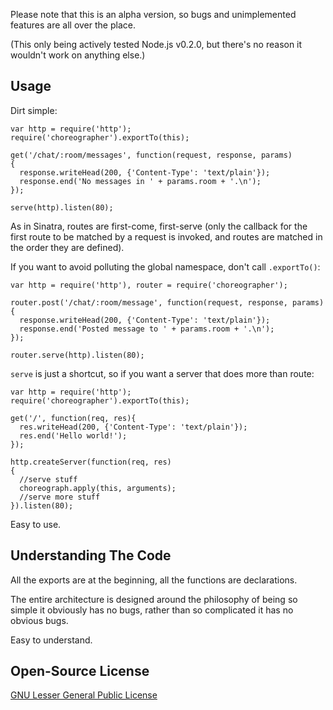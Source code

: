 Please note that this is an alpha version, so bugs and unimplemented features
are all over the place.

(This only being actively tested Node.js v0.2.0, but there's no reason it
wouldn't work on anything else.)

Usage
-----

Dirt simple:

    var http = require('http');
    require('choreographer').exportTo(this);
    
    get('/chat/:room/messages', function(request, response, params)
    {
      response.writeHead(200, {'Content-Type': 'text/plain'});
      response.end('No messages in ' + params.room + '.\n');
    });
    
    serve(http).listen(80);

As in Sinatra, routes are first-come, first-serve (only the callback for the
first route to be matched by a request is invoked, and routes are matched in the
order they are defined).

If you want to avoid polluting the global namespace, don't call `.exportTo()`:

    var http = require('http'), router = require('choreographer');
    
    router.post('/chat/:room/message', function(request, response, params)
    {
      response.writeHead(200, {'Content-Type': 'text/plain'});
      response.end('Posted message to ' + params.room + '.\n');
    });
    
    router.serve(http).listen(80);

`serve` is just a shortcut, so if you want a server that does more than route:

    var http = require('http');
    require('choreographer').exportTo(this);
    
    get('/', function(req, res){
      res.writeHead(200, {'Content-Type': 'text/plain'});
      res.end('Hello world!');
    });
    
    http.createServer(function(req, res)
    {
      //serve stuff
      choreograph.apply(this, arguments);
      //serve more stuff
    }).listen(80);

Easy to use.

Understanding The Code
----------------------

All the exports are at the beginning, all the functions are declarations.

The entire architecture is designed around the philosophy of being so simple
it obviously has no bugs, rather than so complicated it has no obvious bugs.

Easy to understand.

Open-Source License
-------------------

[GNU Lesser General Public License](http://www.gnu.org/licenses/lgpl.html)
